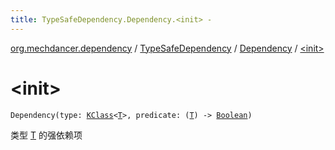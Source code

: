 ```yaml
---
title: TypeSafeDependency.Dependency.<init> - 
---
```


[org.mechdancer.dependency](../../index.html) / [TypeSafeDependency](../index.html) / [Dependency](index.html) / [&lt;init&gt;](./-init-.html)

# &lt;init&gt;

`Dependency(type: `[`KClass`](https://kotlinlang.org/api/latest/jvm/stdlib/kotlin.reflect/-k-class/index.html)`<`[`T`](index.html#T)`>, predicate: (`[`T`](index.html#T)`) -> `[`Boolean`](https://kotlinlang.org/api/latest/jvm/stdlib/kotlin/-boolean/index.html)`)`

类型 [T](index.html#T) 的强依赖项

